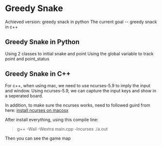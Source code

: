 # Greedy Snake

Achieved version:
greedy snack in python
The current goal -- greedy snack in c++

## Greedy Snake in Python

Using 2 classes to initial snake and point
Using the global variable to track point and point_status

## Greedy Snake in C++

For c++, when using mac, we need to use ncurses-5.9 to imply the input and window. Using ncurses-5.9, we can capture the input keys and show in a seperated board.

In addition, to make sure the ncurses works, need to followed guird from here: [install ncurses on macosx](https://gist.github.com/cnruby/960344)

After install everything, using this compile line:

> g++ -Wall -Wextra main.cpp -lncurses
> ./a.out

Then you can see the game map
